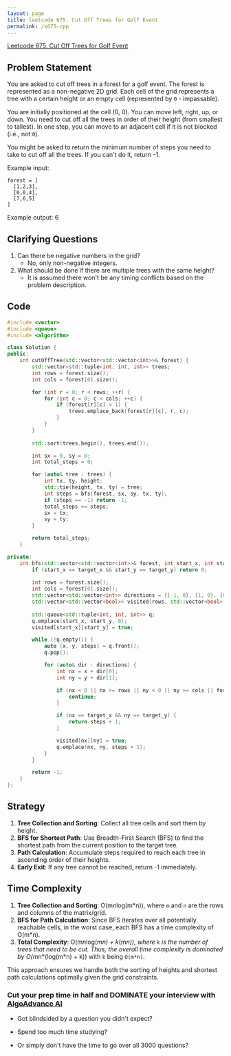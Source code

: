 ```yaml
---
layout: page
title: leetcode 675. Cut Off Trees for Golf Event
permalink: /s675-cpp
---
```

[Leetcode 675. Cut Off Trees for Golf Event](https://algoadvance.github.io/algoadvance/l675)
## Problem Statement

You are asked to cut off trees in a forest for a golf event. The forest is represented as a non-negative 2D grid. Each cell of the grid represents a tree with a certain height or an empty cell (represented by `0` - impassable).

You are initially positioned at the cell (0, 0). You can move left, right, up, or down. You need to cut off all the trees in order of their height (from smallest to tallest). In one step, you can move to an adjacent cell if it is not blocked (i.e., not `0`).

You might be asked to return the minimum number of steps you need to take to cut off all the trees. If you can't do it, return -1.

Example input:
```
forest = [
  [1,2,3],
  [0,0,4],
  [7,6,5]
]
```
Example output: 6

## Clarifying Questions
1. Can there be negative numbers in the grid? 
   - No, only non-negative integers.
2. What should be done if there are multiple trees with the same height? 
   - It is assumed there won't be any timing conflicts based on the problem description.

## Code
```cpp
#include <vector>
#include <queue>
#include <algorithm>

class Solution {
public:
    int cutOffTree(std::vector<std::vector<int>>& forest) {
        std::vector<std::tuple<int, int, int>> trees;
        int rows = forest.size();
        int cols = forest[0].size();

        for (int r = 0; r < rows; ++r) {
            for (int c = 0; c < cols; ++c) {
                if (forest[r][c] > 1) {
                    trees.emplace_back(forest[r][c], r, c);
                }
            }
        }
        
        std::sort(trees.begin(), trees.end());

        int sx = 0, sy = 0;
        int total_steps = 0;

        for (auto& tree : trees) {
            int tx, ty, height;
            std::tie(height, tx, ty) = tree;
            int steps = bfs(forest, sx, sy, tx, ty);
            if (steps == -1) return -1;
            total_steps += steps;
            sx = tx;
            sy = ty;
        }

        return total_steps;
    }

private:
    int bfs(std::vector<std::vector<int>>& forest, int start_x, int start_y, int target_x, int target_y) {
        if (start_x == target_x && start_y == target_y) return 0;
        
        int rows = forest.size();
        int cols = forest[0].size();
        std::vector<std::vector<int>> directions = {{-1, 0}, {1, 0}, {0, -1}, {0, 1}};
        std::vector<std::vector<bool>> visited(rows, std::vector<bool>(cols, false));
        
        std::queue<std::tuple<int, int, int>> q;
        q.emplace(start_x, start_y, 0);
        visited[start_x][start_y] = true;

        while (!q.empty()) {
            auto [x, y, steps] = q.front();
            q.pop();

            for (auto& dir : directions) {
                int nx = x + dir[0];
                int ny = y + dir[1];

                if (nx < 0 || nx >= rows || ny < 0 || ny >= cols || forest[nx][ny] == 0 || visited[nx][ny]) {
                    continue;
                }

                if (nx == target_x && ny == target_y) {
                    return steps + 1;
                }

                visited[nx][ny] = true;
                q.emplace(nx, ny, steps + 1);
            }
        }

        return -1;
    }
};
```

## Strategy
1. **Tree Collection and Sorting**: Collect all tree cells and sort them by height.
2. **BFS for Shortest Path**: Use Breadth-First Search (BFS) to find the shortest path from the current position to the target tree.
3. **Path Calculation**: Accumulate steps required to reach each tree in ascending order of their heights.
4. **Early Exit**: If any tree cannot be reached, return -1 immediately.

## Time Complexity
1. **Tree Collection and Sorting**: O(m*n*log(m*n)), where `m` and `n` are the rows and columns of the matrix/grid.
2. **BFS for Path Calculation**: Since BFS iterates over all potentially reachable cells, in the worst case, each BFS has a time complexity of O(m*n).
3. **Total Complexity**: O(m*n*log(m*n) + k*(m*n)), where `k` is the number of trees that need to be cut. Thus, the overall time complexity is dominated by O(m*n*(log(m*n) + k)) with `k` being `O(m*n)`.

This approach ensures we handle both the sorting of heights and shortest path calculations optimally given the grid constraints.


### Cut your prep time in half and DOMINATE your interview with [AlgoAdvance AI](https://algoAdvance.com)

- Got blindsided by a question you didn't expect?

- Spend too much time studying?

- Or simply don't have the time to go over all 3000 questions?

